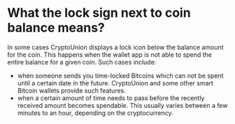 # What the lock sign next to coin balance means?

In some cases CryptoUnion displays a lock icon below the balance amount for the coin. This happens when the wallet app is not able to spend the entire balance for a given coin.
Such cases include:

- when someone sends you time-locked Bitcoins which can not be spent until a certain date in the future. CryptoUnion and some other smart Bitcoin wallets provide such features.
- when a certain amount of time needs to pass before the recently received amount becomes spendable. This usually varies between a few minutes to an hour, depending on the cryptocurrency.

